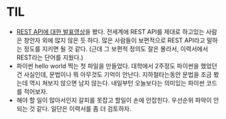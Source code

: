 # TIL

- [REST API에 대한 발표영상](https://tv.naver.com/v/2292653)을 봤다.
전세계에 REST API를 제대로 하고있는 사람은 창안자 외에 많지 않은 듯 하다. 많은 사람들이 보편적으로 REST API라고 말하는 정도를 지키면 될 것 같다. (근데 그 보편적 정의도 잘은 몰라서, 이력서에서 REST라는 단어를 지웠다.)
- 파이썬 hello world 찍는 첫 파일을 만들었다.
대학에서 2주정도 파이썬을 했었던건 사실인데, 문법이나 뭐 아무것도 기억이 안난다. 지하철타는동안 문법을 조금 봤는데 역시 쳐보지 않으면 남지 않는다. 내일부턴 오늘보다는 의미있는 파이썬 코드를 적어보자.
- 해야 할 일이 많아서인지 갈피를 못잡고 할일이 손에 안잡힌다.
우선순위 파악이 안되는 것 같다. 일단은 이력서를 좀 더 검토하자.
<!--stackedit_data:
eyJoaXN0b3J5IjpbMTA1MzExMjA4NywtMjA2MTM5Njg4NV19
-->